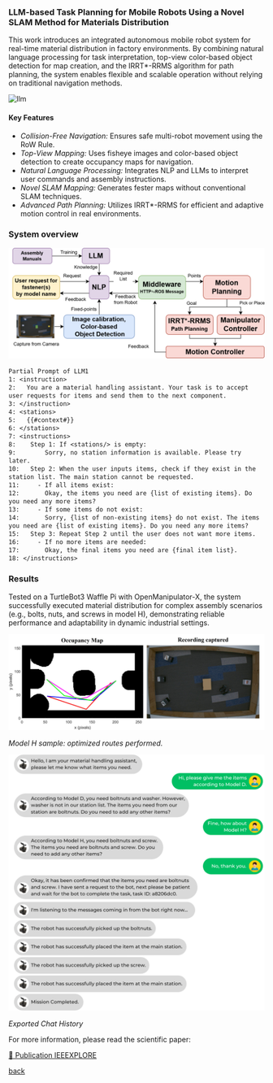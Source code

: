 ### LLM-based Task Planning for Mobile Robots Using a Novel SLAM Method for Materials Distribution

This work introduces an integrated autonomous mobile robot system for real-time material distribution in factory environments. By combining natural language processing for task interpretation, top-view color-based object detection for map creation, and the IRRT*-RRMS algorithm for path planning, the system enables flexible and scalable operation without relying on traditional navigation methods.

![llm](/assets/img/project-llm.gif)

#### Key Features  

- *Collision-Free Navigation:* Ensures safe multi-robot movement using the RoW Rule.
- *Top-View Mapping:* Uses fisheye images and color-based object detection to create occupancy maps for navigation.
- *Natural Language Processing:* Integrates NLP and LLMs to interpret user commands and assembly instructions.
- *Novel SLAM Mapping:* Generates fester maps without conventional SLAM techniques.
- *Advanced Path Planning:* Utilizes IRRT*-RRMS for efficient and adaptive motion control in real environments.

### System overview

![llm](/assets/img/project-llm3.png)

```pseudo
Partial Prompt of LLM1
1: <instruction>
2:   You are a material handling assistant. Your task is to accept user requests for items and send them to the next component.
3: </instruction>
4: <stations>
5:   {{#context#}}
6: </stations>
7: <instructions>
8:    Step 1: If <stations/> is empty:
9:        Sorry, no station information is available. Please try later.
10:   Step 2: When the user inputs items, check if they exist in the station list. The main station cannot be requested.
11:     - If all items exist:
12:       Okay, the items you need are {list of existing items}. Do you need any more items?
13:     - If some items do not exist:
14:       Sorry, {list of non-existing items} do not exist. The items you need are {list of existing items}. Do you need any more items?
15:   Step 3: Repeat Step 2 until the user does not want more items.
16:     - If no more items are needed:
17:       Okay, the final items you need are {final item list}.
18: </instructions>
```

### Results

Tested on a TurtleBot3 Waffle Pi with OpenManipulator-X, the system successfully executed material distribution for complex assembly scenarios (e.g., bolts, nuts, and screws in model H), demonstrating reliable performance and adaptability in dynamic industrial settings.

![llm](/assets/img/project-llm2.jpg)

*Model H sample: optimized routes performed.*

![llm](/assets/img/project-llm1.png)

*Exported Chat History*

For more information, please read the scientific paper:

[🔗 Publication IEEEXPLORE](https://ieeexplore.ieee.org/document/10977631)

[back](./)
